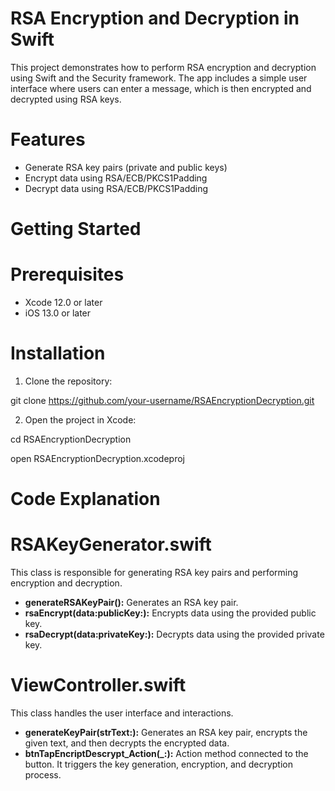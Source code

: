 # RSA Encryption and Decryption in Swift

This project demonstrates how to perform RSA encryption and decryption using Swift and the Security framework. The app includes a simple user interface where users can enter a message, which is then encrypted and decrypted using RSA keys.

# Features
- Generate RSA key pairs (private and public keys)
- Encrypt data using RSA/ECB/PKCS1Padding
- Decrypt data using RSA/ECB/PKCS1Padding

# Getting Started

# Prerequisites

- Xcode 12.0 or later
- iOS 13.0 or later

# Installation

1. Clone the repository:

git clone https://github.com/your-username/RSAEncryptionDecryption.git

2. Open the project in Xcode:

cd RSAEncryptionDecryption

open RSAEncryptionDecryption.xcodeproj

# Code Explanation
# RSAKeyGenerator.swift
This class is responsible for generating RSA key pairs and performing encryption and decryption.

- **generateRSAKeyPair():** Generates an RSA key pair.
- **rsaEncrypt(data:publicKey:):** Encrypts data using the provided public key.
- **rsaDecrypt(data:privateKey:):** Decrypts data using the provided private key.

# ViewController.swift
This class handles the user interface and interactions.

- **generateKeyPair(strText:):** Generates an RSA key pair, encrypts the given text, and then decrypts the encrypted data.
- **btnTapEncriptDescrypt_Action(_:):** Action method connected to the button. It triggers the key generation, encryption, and decryption process.


